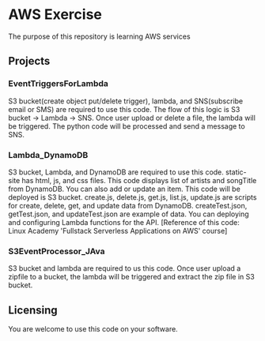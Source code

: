 # AWS Exercise
The purpose of this repository is learning AWS services

## Projects
### EventTriggersForLambda
S3 bucket(create object put/delete trigger), lambda, and SNS(subscribe email or SMS) are required to use this code. 
The flow of this logic is S3 bucket -> Lambda -> SNS. 
Once user upload or delete a file, the lambda will be triggered. The python code will be processed and send a message to SNS.

### Lambda_DynamoDB
S3 bucket, Lambda, and DynamoDB are required to use this code.
static-site has html, js, and css files. This code displays list of artists and songTitle from DynamoDB. 
You can also add or update an item. This code will be deployed is S3 bucket.
create.js, delete.js, get.js, list.js, update.js are scripts for create, delete, get, and update data from DynamoDB.
createTest.json, getTest.json, and updateTest.json are example of data.
You can deploying and configuring Lambda functions for the API.
[Reference of this code: Linux Academy 'Fullstack Serverless Applications on AWS' course]

### S3EventProcessor_JAva
S3 bucket and lambda are required to us this code.
Once user upload a zipfile to a bucket, the lambda will be triggered and extract the zip file in S3 bucket.


## Licensing
You are welcome to use this code on your software.
